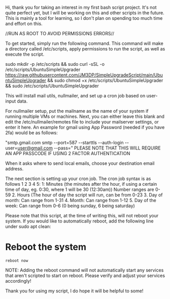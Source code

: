 Hi, thank you for taking an interest in my first bash script project.
It's not quite perfect yet, but I will be working on this and other scripts in the future.
This is mainly a tool for learning, so I don't plan on spending too much time and effort on this.


//RUN AS ROOT TO AVOID PERMISSIONS ERRORS//

To get started, simply run the following command. This command will make a directory called /etc/scripts, apply permissions to run the script, as well as execute the script.

sudo mkdir -p /etc/scripts && sudo curl -sSL -o /etc/scripts/UbuntuSimpleUpgrader https://raw.githubusercontent.com/JM3DP/SimpleUpgradeScript/main/UbuntuSimpleUpgrader && sudo chmod +x /etc/scripts/UbuntuSimpleUpgrader && sudo /etc/scripts/UbuntuSimpleUpgrader

This will install mail utils, nullmailer, and set up a cron job based on user-input data.

For nullmailer setup, put the mailname as the name of your system if running multiple VMs or machines.
Next, you can either leave this blank and edit the /etc/nullmailer/remotes file to include your mailserver settings, or enter it here. An example for gmail using App Password (needed if you have 2fa) would be as follows:

"smtp.gmail.com smtp --port=587 --starttls --auth-login --user=<user@gmail.com> --pass=<passcode>"
    PLEASE NOTE THAT THIS WILL REQUIRE AN APP PASSCODE IF USING 2 FACTOR AUTHENTICATION
  
 When it asks where to send local emails, choose your destination email address.
  
  The next section is setting up your cron job. The cron job syntax is as follows 1 2 3 4 5:
            1: Minutes (the minutes after the hour, if using a certain time of day, eg. 0:30, where 1 will be 30 (12:30am)) Number ranges are 0-59
            2. Hours (The hour of day the script will run, can be from 0-23
            3. Day of month: Can range from 1-31
            4. Month: Can range from 1-12
            5. Day of the week: Can range from 0-6 (0 being sunday, 6 being saturday)
  
  
  
Please note that this script, at the time of writing this, will not reboot your system. If you would like to automatically reboot, add the following line under sudo apt clean:
  
  # Reboot the system
    reboot now
  
  NOTE: Adding the reboot command will not automatically start any services that aren't scripted to start on reboot. Please verify and adjust your services accordingly!
  
  Thank you for using my script, I do hope it will be helpful to some!
  

